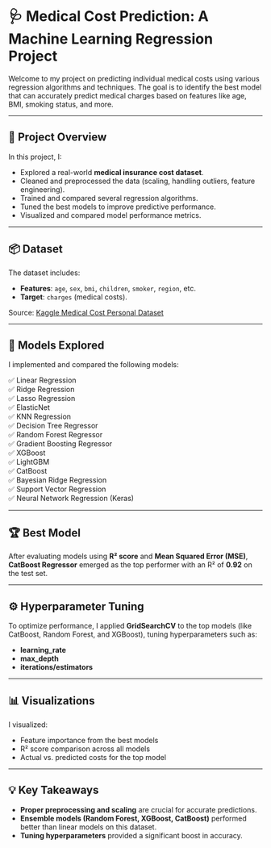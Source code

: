 # 🩺 Medical Cost Prediction: A Machine Learning Regression Project

Welcome to my project on predicting individual medical costs using various regression algorithms and techniques. The goal is to identify the best model that can accurately predict medical charges based on features like age, BMI, smoking status, and more.

---

## 🚀 Project Overview

In this project, I:
- Explored a real-world **medical insurance cost dataset**.
- Cleaned and preprocessed the data (scaling, handling outliers, feature engineering).
- Trained and compared several regression algorithms.
- Tuned the best models to improve predictive performance.
- Visualized and compared model performance metrics.

---

## 📦 Dataset

The dataset includes:
- **Features**: `age`, `sex`, `bmi`, `children`, `smoker`, `region`, etc.
- **Target**: `charges` (medical costs).

Source: [Kaggle Medical Cost Personal Dataset](https://www.kaggle.com/datasets/mirichoi0218/insurance)

---

## 🧩 Models Explored

I implemented and compared the following models:

✅ Linear Regression  
✅ Ridge Regression  
✅ Lasso Regression  
✅ ElasticNet  
✅ KNN Regression  
✅ Decision Tree Regressor  
✅ Random Forest Regressor  
✅ Gradient Boosting Regressor  
✅ XGBoost  
✅ LightGBM  
✅ CatBoost  
✅ Bayesian Ridge Regression  
✅ Support Vector Regression  
✅ Neural Network Regression (Keras)

---

## 🏆 Best Model

After evaluating models using **R² score** and **Mean Squared Error (MSE)**, **CatBoost Regressor** emerged as the top performer with an R² of **0.92** on the test set.

---

## ⚙️ Hyperparameter Tuning

To optimize performance, I applied **GridSearchCV** to the top models (like CatBoost, Random Forest, and XGBoost), tuning hyperparameters such as:
- **learning_rate**
- **max_depth**
- **iterations/estimators**

---

## 📊 Visualizations

I visualized:
- Feature importance from the best models  
- R² score comparison across all models  
- Actual vs. predicted costs for the top model  

---

## 💡 Key Takeaways

- **Proper preprocessing and scaling** are crucial for accurate predictions.  
- **Ensemble models (Random Forest, XGBoost, CatBoost)** performed better than linear models on this dataset.  
- **Tuning hyperparameters** provided a significant boost in accuracy.  

